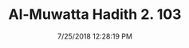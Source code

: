 ---
title        : "Al-Muwatta Hadith 2. 103"
date         : 7/25/2018 12:28:19 PM
draft        : false
type         : "hadith"
layout       : "hadith"
BookCode     : "AMH"
VolumeNumber : "2"
HadithNumber : "103"
categories  :  ["Purity - Menstruation in General"]
---